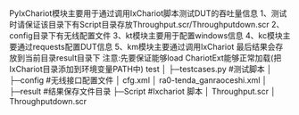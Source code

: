<FRAMESET>
PyIxChariot模块主要用于通过调用IxChariot脚本测试DUT的吞吐量信息
1、测试时请保证该目录下有Script目录存放Throughput.scr/Throughputdown.scr
2、config目录下有无线配置文件
3、kt模块主要用于配置windows信息
4、kc模块主要通过requests配置DUT信息
5、km模块主要通过调用IxChariot
最后结果会存放到当前目录result目录下
注意:先要保证能够load ChariotExt能够正常加载(把IxChariot目录添加到环境变量PATH中)
test
│
├─testcases.py	#测试脚本
│
├─config	#无线接口配置文件
│      cfg.xml
│      ra0-tenda_ganraoceshi.xml
│
├─result	#结果保存文件目录
├─Script	#Ixchariot 脚本
│      Throughput.scr
│      Throughputdown.scr
</FRAMESET>
